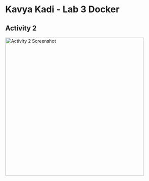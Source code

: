 # Kavya Kadi - Lab 3 Docker

## Activity 2

<img width="435" alt="Activity 2 Screenshot" src="https://github.com/KavyaKadi3/ECE444-F2023-Lab1/assets/65524500/0ed427c1-52cc-478c-98d5-73b8fa4bd9d7">
